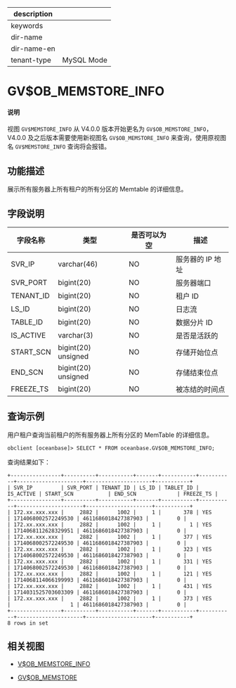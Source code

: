 |description||
|---|---|
|keywords||
|dir-name||
|dir-name-en||
|tenant-type|MySQL Mode|

# GV$OB_MEMSTORE_INFO

<main id="notice" type='explain'>
<h4>说明</h4>
<p>视图 <code>GV$MEMSTORE_INFO</code> 从 V4.0.0 版本开始更名为 <code>GV$OB_MEMSTORE_INFO</code>，V4.0.0 及之后版本需要使用新视图名 <code>GV$OB_MEMSTORE_INFO</code> 来查询，使用原视图名 <code>GV$MEMSTORE_INFO</code> 查询将会报错。</p>
</main>

## 功能描述

展示所有服务器上所有租户的所有分区的 Memtable 的详细信息。

## 字段说明

| **字段名称** | **类型** | **是否可以为空** | **描述** |
| --- | --- | --- | --- |
| SVR_IP | varchar(46) | NO | 服务器的 IP 地址 |
| SVR_PORT | bigint(20) | NO | 服务器端口 |
| TENANT_ID | bigint(20) | NO | 租户 ID |
| LS_ID | bigint(20) | NO | 日志流 |
| TABLE_ID | bigint(20) | NO | 数据分片 ID |
| IS_ACTIVE | varchar(3) | NO | 是否是活跃的 |
| START_SCN | bigint(20) unsigned | NO | 存储开始位点 |
| END_SCN | bigint(20) unsigned | NO | 存储结束位点 |
| FREEZE_TS | bigint(20) | NO | 被冻结的时间点 |


## 查询示例

用户租户查询当前租户的所有服务器上所有分区的 MemTable 的详细信息。

```shell
obclient [oceanbase]> SELECT * FROM oceanbase.GV$OB_MEMSTORE_INFO;
```

查询结果如下：

```shell
+----------------+----------+-----------+-------+-----------+-----------+---------------------+---------------------+-----------+
| SVR_IP         | SVR_PORT | TENANT_ID | LS_ID | TABLET_ID | IS_ACTIVE | START_SCN           | END_SCN             | FREEZE_TS |
+----------------+----------+-----------+-------+-----------+-----------+---------------------+---------------------+-----------+
| 172.xx.xxx.xxx |     2882 |      1002 |     1 |       378 | YES       | 1714068002572249530 | 4611686018427387903 |         0 |
| 172.xx.xxx.xxx |     2882 |      1002 |     1 |         1 | YES       | 1714068112628329951 | 4611686018427387903 |         0 |
| 172.xx.xxx.xxx |     2882 |      1002 |     1 |       377 | YES       | 1714068002572249530 | 4611686018427387903 |         0 |
| 172.xx.xxx.xxx |     2882 |      1002 |     1 |       323 | YES       | 1714068002572249530 | 4611686018427387903 |         0 |
| 172.xx.xxx.xxx |     2882 |      1002 |     1 |       331 | YES       | 1714068002572249530 | 4611686018427387903 |         0 |
| 172.xx.xxx.xxx |     2882 |      1002 |     1 |       121 | YES       | 1714068114066199993 | 4611686018427387903 |         0 |
| 172.xx.xxx.xxx |     2882 |      1002 |     1 |       431 | YES       | 1714031525703603309 | 4611686018427387903 |         0 |
| 172.xx.xxx.xxx |     2882 |      1002 |     1 |       373 | YES       |                   1 | 4611686018427387903 |         0 |
+----------------+----------+-----------+-------+-----------+-----------+---------------------+---------------------+-----------+
8 rows in set
```
	
## 相关视图

* [V$OB_MEMSTORE_INFO](32400.v-ob_memstore_info-of-mysql-mode.md)

* [GV$OB_MEMSTORE](600.gv-memstore-of-mysql-mode.md)

